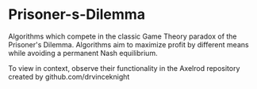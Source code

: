 # Prisoner-s-Dilemma
Algorithms which compete in the classic Game Theory paradox of the Prisoner's Dilemma. Algorithms aim to maximize profit by different means while avoiding a permanent Nash equilibrium.

To view in context, observe their functionality in the Axelrod repository created by github.com/drvinceknight
